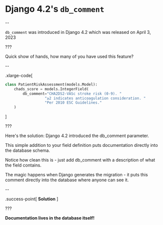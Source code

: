 # Django 4.2's `db_comment`

--

`db_comment` was introduced in Django 4.2 which was released on April 3, 2023

???

Quick show of hands, how many of you have used this feature?

--

.xlarge-code[

```python
class PatientRiskAssessment(models.Model):
    chads_score = models.IntegerField(
        db_comment="CHA2DS2-VASc stroke risk (0-9). "
                  "≥2 indicates anticoagulation consideration. "
                  "Per 2010 ESC Guidelines."
    )
```

]

???

Here's the solution: Django 4.2 introduced the db_comment parameter.

This simple addition to your field definition puts documentation directly into the database schema.

Notice how clean this is - just add db_comment with a description of what the field contains.

The magic happens when Django generates the migration - it puts this comment directly into the database where anyone can see it.


--

.success-point[
**Solution**
]

???

**Documentation lives in the database itself!**
